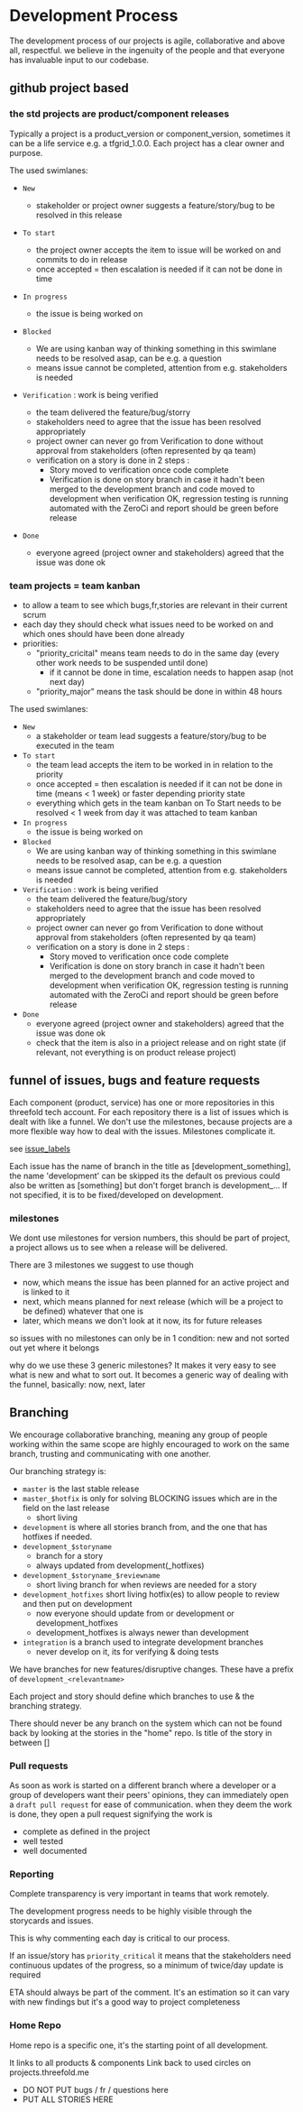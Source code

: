 # Development Process

The development process of our projects is agile, collaborative and above all, respectful. we believe in the ingenuity of the people and that everyone has invaluable input to our codebase.

## github project based

### the std projects are product/component releases

Typically a project is a product_version or component_version, sometimes it can be a life service e.g. a tfgrid_1.0.0.
Each project has a clear owner and purpose.  

The used swimlanes:

- ```New``` 
    - stakeholder or project owner suggests a feature/story/bug to be resolved in this release
- ```To start```
    - the project owner accepts the item to issue will be worked on and commits to do in release
    - once accepted = then escalation is needed if it can not be done in time
- ```In progress```
    - the issue is being worked on
- ```Blocked```       
    - We are using kanban way of thinking something in this swimlane needs to be resolved asap, can be e.g. a question
    - means issue cannot be completed, attention from e.g. stakeholders is needed
- ```Verification```        : work is being verified
    - the team delivered the feature/bug/storry
    - stakeholders need to agree that the issue has been resolved appropriately
    - project owner can never go from Verification to done without approval from stakeholders (often represented by qa team)
    - verification on a story is done in 2 steps : 
       - Story moved to verification once code complete
       - Verification is done on story branch in case it hadn't been merged to the development branch and code moved to development when verification OK, regression testing is running automated with the ZeroCi and report should be green before release

- ```Done```
    - everyone agreed (project owner and stakeholders) agreed that the issue was done ok

### team projects = team kanban

- to allow a team to see which bugs,fr,stories are relevant in their current scrum
- each day they should check what issues need to be worked on and which ones should have been done already
- priorities:
    - "priority_cricital" means team needs to do in the same day (every other work needs to be suspended until done)
        - if it cannot be done in time, escalation needs to happen asap (not next day)
    - "priority_major" means the task should be done in within 48 hours

The used swimlanes:

- ```New``` 
    - a stakeholder or team lead suggests a feature/story/bug to be executed in the team
- ```To start```
    - the team lead accepts the item to be worked in in relation to the priority 
    - once accepted = then escalation is needed if it can not be done in time (means < 1 week) or faster depending priority state
    - everything which gets in the team kanban on To Start needs to be resolved < 1 week from day it was attached to team kanban
- ```In progress```
    - the issue is being worked on
- ```Blocked```       
    - We are using kanban way of thinking something in this swimlane needs to be resolved asap, can be e.g. a question
    - means issue cannot be completed, attention from e.g. stakeholders is needed
- ```Verification```        : work is being verified
    - the team delivered the feature/bug/story
    - stakeholders need to agree that the issue has been resolved appropriately
    - project owner can never go from Verification to done without approval from stakeholders (often represented by qa team)
    - verification on a story is done in 2 steps : 
       - Story moved to verification once code complete
       - Verification is done on story branch in case it hadn't been merged to the development branch and code moved to development when verification OK, regression testing is running automated with the ZeroCi and report should be green before release
- ```Done```
    - everyone agreed (project owner and stakeholders) agreed that the issue was done ok
    - check that the item is also in a prioject release and on right state (if relevant, not everything is on product release project)





## funnel of issues, bugs and feature requests

Each component (product, service) has one or more repositories in this threefold tech account.
For each repository there is a list of issues which is dealt with like a funnel.
We don't use the milestones, because projects are a more flexible way how to deal with the issues. Milestones complicate it.

see [issue_labels](issue_labels.md)

Each issue has the name of branch in the title as [development_something], the name 'development' can be skipped its the default os previous could also be written as [something] but don't forget branch is development_...
If not specified, it is to be fixed/developed on development.

### milestones

We dont use milestones for version numbers, this should be part of project, a project allows us to see when a release will be delivered.

There are 3 milestones we suggest to use though

- now, which means the issue has been planned for an active project and is linked to it
- next, which means planned for next release (which will be a project to be defined) whatever that one is
- later, which means we don't look at it now, its for future releases

so issues with no milestones can only be in 1 condition: new and not sorted out yet where it belongs

why do we use these 3 generic milestones? It makes it very easy to see what is new and what to sort out. It becomes a generic way of dealing with the funnel, basically: now, next, later

## Branching

We encourage collaborative branching, meaning any group of people working within the same scope are highly encouraged to work on the same branch, trusting and communicating with one another.

Our branching strategy is: 

- `master` is the last stable release
- `master_$hotfix` is only for solving BLOCKING issues which are in the field on the last release
    - short living
- `development` is where all stories branch from, and the one that has hotfixes if needed.
- `development_$storyname`
    - branch for a story
    - always updated from development(_hotfixes)
- `development_$storyname_$reviewname`
    - short living branch for when reviews are needed for a story
- `development_hotfixes` short living hotfix(es) to allow people to review and then put on development
    - now everyone should update from or development or development_hotfixes
    - development_hotfixes is always newer than development
- `integration` is a branch used to integrate development branches
    - never develop on it, its for verifying & doing tests

We have branches for new features/disruptive changes. These have a prefix of `development_<relevantname>`

Each project and story should define which branches to use & the branching strategy.

There should never be any branch on the system which can not be found back by looking at the stories in the "home" repo.
Is title of the story in between [] 


### Pull requests

As soon as work is started on a different branch where a developer or a group of developers want their peers' opinions, they can immediately open a `draft pull request` for ease of communication. when they deem the work is done, they open a pull request signifying the work is 

- complete as defined in the project
- well tested
- well documented


### Reporting

Complete transparency is very important in teams that work remotely.

The development progress needs to be highly visible through the storycards and issues.

This is why commenting each day is critical to our process.

If an issue/story has `priority_critical` it means that the stakeholders need continuous updates of the progress, so a minimum of twice/day update is required

ETA should always be part of the comment. It's an estimation so it can vary with new findings but it's a good way to project completeness


### Home Repo

Home repo is a specific one, it's the starting point of all development.

It links to all products & components
Link back to used circles on projects.threefold.me

- DO NOT PUT bugs / fr / questions here
- PUT ALL STORIES HERE 


